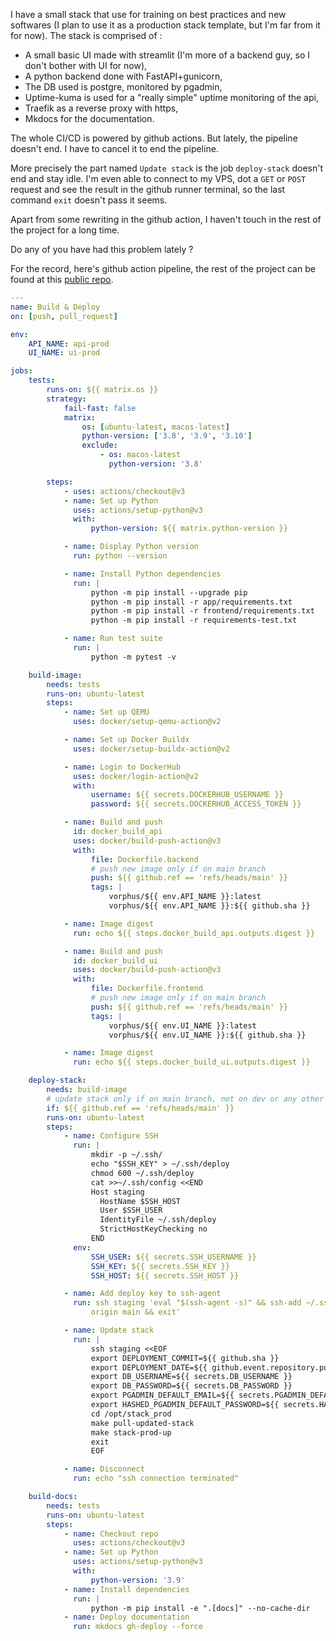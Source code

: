 I have a small stack that use for training on best practices and new softwares (I plan to use it as a production stack template, but I'm far from it for now). The stack is comprised of :

* A small basic UI made with streamlit (I'm more of a backend guy, so I don't bother with UI for now),
* A python backend done with FastAPI+gunicorn,
* The DB used is postgre, monitored by pgadmin,
* Uptime-kuma is used for a "really simple" uptime monitoring of the api,
* Traefik as a reverse proxy with https,
* Mkdocs for the documentation.

The whole CI/CD is powered by github actions. But lately, the pipeline doesn't end. I have to cancel it to end the pipeline.

More precisely the part named `Update stack` is the job `deploy-stack` doesn't end and stay idle. I'm even able to connect to my VPS, dot a `GET` or `POST` request and see the result in the github runner terminal, so the last command `exit` doesn't pass it seems.

Apart from some rewriting in the github action, I haven't touch in the rest of the project for a long time.

Do any of you have had this problem lately ?

For the record, here's github action pipeline, the rest of the project can be found at this [public repo](https://github.com/Klimorg/stack_prod).


```yaml
---
name: Build & Deploy
on: [push, pull_request]

env:
    API_NAME: api-prod
    UI_NAME: ui-prod

jobs:
    tests:
        runs-on: ${{ matrix.os }}
        strategy:
            fail-fast: false
            matrix:
                os: [ubuntu-latest, macos-latest]
                python-version: ['3.8', '3.9', '3.10']
                exclude:
                    - os: macos-latest
                      python-version: '3.8'

        steps:
            - uses: actions/checkout@v3
            - name: Set up Python
              uses: actions/setup-python@v3
              with:
                  python-version: ${{ matrix.python-version }}

            - name: Display Python version
              run: python --version

            - name: Install Python dependencies
              run: |
                  python -m pip install --upgrade pip
                  python -m pip install -r app/requirements.txt
                  python -m pip install -r frontend/requirements.txt
                  python -m pip install -r requirements-test.txt

            - name: Run test suite
              run: |
                  python -m pytest -v

    build-image:
        needs: tests
        runs-on: ubuntu-latest
        steps:
            - name: Set up QEMU
              uses: docker/setup-qemu-action@v2

            - name: Set up Docker Buildx
              uses: docker/setup-buildx-action@v2

            - name: Login to DockerHub
              uses: docker/login-action@v2
              with:
                  username: ${{ secrets.DOCKERHUB_USERNAME }}
                  password: ${{ secrets.DOCKERHUB_ACCESS_TOKEN }}

            - name: Build and push
              id: docker_build_api
              uses: docker/build-push-action@v3
              with:
                  file: Dockerfile.backend
                  # push new image only if on main branch
                  push: ${{ github.ref == 'refs/heads/main' }}
                  tags: |
                      vorphus/${{ env.API_NAME }}:latest
                      vorphus/${{ env.API_NAME }}:${{ github.sha }}

            - name: Image digest
              run: echo ${{ steps.docker_build_api.outputs.digest }}

            - name: Build and push
              id: docker_build_ui
              uses: docker/build-push-action@v3
              with:
                  file: Dockerfile.frontend
                  # push new image only if on main branch
                  push: ${{ github.ref == 'refs/heads/main' }}
                  tags: |
                      vorphus/${{ env.UI_NAME }}:latest
                      vorphus/${{ env.UI_NAME }}:${{ github.sha }}

            - name: Image digest
              run: echo ${{ steps.docker_build_ui.outputs.digest }}

    deploy-stack:
        needs: build-image
        # update stack only if on main branch, not on dev or any other
        if: ${{ github.ref == 'refs/heads/main' }}
        runs-on: ubuntu-latest
        steps:
            - name: Configure SSH
              run: |
                  mkdir -p ~/.ssh/
                  echo "$SSH_KEY" > ~/.ssh/deploy
                  chmod 600 ~/.ssh/deploy
                  cat >>~/.ssh/config <<END
                  Host staging
                    HostName $SSH_HOST
                    User $SSH_USER
                    IdentityFile ~/.ssh/deploy
                    StrictHostKeyChecking no
                  END
              env:
                  SSH_USER: ${{ secrets.SSH_USERNAME }}
                  SSH_KEY: ${{ secrets.SSH_KEY }}
                  SSH_HOST: ${{ secrets.SSH_HOST }}

            - name: Add deploy key to ssh-agent
              run: ssh staging 'eval "$(ssh-agent -s)" && ssh-add ~/.ssh/deploy && ssh-add -l -E md5 && cd /opt/stack_prod && git checkout main && git pull
                  origin main && exit'

            - name: Update stack
              run: |
                  ssh staging <<EOF
                  export DEPLOYMENT_COMMIT=${{ github.sha }}
                  export DEPLOYMENT_DATE=${{ github.event.repository.pushed_at }}
                  export DB_USERNAME=${{ secrets.DB_USERNAME }}
                  export DB_PASSWORD=${{ secrets.DB_PASSWORD }}
                  export PGADMIN_DEFAULT_EMAIL=${{ secrets.PGADMIN_DEFAULT_EMAIL }}
                  export HASHED_PGADMIN_DEFAULT_PASSWORD=${{ secrets.HASHED_PGADMIN_DEFAULT_PASSWORD }}
                  cd /opt/stack_prod
                  make pull-updated-stack
                  make stack-prod-up
                  exit
                  EOF

            - name: Disconnect
              run: echo "ssh connection terminated"

    build-docs:
        needs: tests
        runs-on: ubuntu-latest
        steps:
            - name: Checkout repo
              uses: actions/checkout@v3
            - name: Set up Python
              uses: actions/setup-python@v3
              with:
                  python-version: '3.9'
            - name: Install dependencies
              run: |
                  python -m pip install -e ".[docs]" --no-cache-dir
            - name: Deploy documentation
              run: mkdocs gh-deploy --force
```
